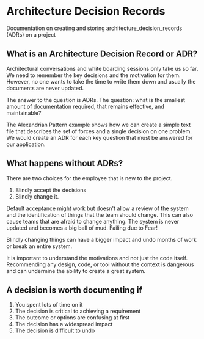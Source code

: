 # Architecture Decision Records

Documentation on creating and storing architecture_decision_records (ADRs) on a project

## What is an Architecture Decision Record or ADR?

Architectural conversations and white boarding sessions only take us so far. We need to remember the key decisions and the motivation for them. However, no one wants to take the time to write them down and usually the documents are never updated.

The answer to the question is ADRs. The question: what is the smallest amount of documentation required, that remains effective, and maintainable?

The Alexandrian Pattern example shows how we can create a simple text file that describes the set of forces and a single decision on one problem. We would create an ADR for each key question that must be answered for our application.

## What happens without ADRs?
There are two choices for the employee that is new to the project.

1. Blindly accept the decisions
2. Blindly change it.

Default acceptance might work but doesn't allow a review of the system and the identification of things that the team should change. This can also cause teams that are afraid to change anything. The system is never updated and becomes a big ball of mud. Failing due to Fear!

Blindly changing things can have a bigger impact and undo months of work or break an entire system.

It is important to understand the motivations and not just the code itself. Recommending any design, code, or tool without the context is dangerous and can undermine the ability to create a great system.



## A decision is worth documenting if
1. You spent lots of time on it
2. The decision is critical to achieving a requirement
3. The outcome or options are confusing at first
4. The decision has a widespread impact
5. The decision is difficult to undo
